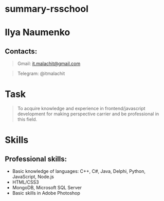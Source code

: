 # summary-rsschool

# Ilya Naumenko

## Contacts:
 > Gmail: it.malachit@gmail.com

 >Telegram: @itmalachit

 # Task
 >To acquire knowledge and experience in frontend/javascript development for making perspective carrier and be professional in this field.

 # Skills
 ## Professional skills:

* Basic knowledge of languages: C++, C#, Java, Delphi, Python, JavaScript, Node.js
* HTML/CSS3
* MongoDB, Microsoft SQL Server
* Basic skills in Adobe Photoshop

